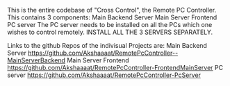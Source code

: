 This is the entire codebase of "Cross Control", the Remote PC Controller.
This contains 3 components:
    Main Backend Server
    Main Server Frontend
    PC server
The PC server needs to be installed on all the PCs which one wishes to control remotely.
INSTALL ALL THE 3 SERVERS SEPARATELY.

Links to the github Repos of the indivisual Projects are:
    Main Backend Server
        https://github.com/Akshaaaat/RemotePcController--MainServerBackend
    Main Server Frontend
        https://github.com/Akshaaaat/RemotePcController-FrontendMainServer
    PC server
        https://github.com/Akshaaaat/RemotePcController-PcServer